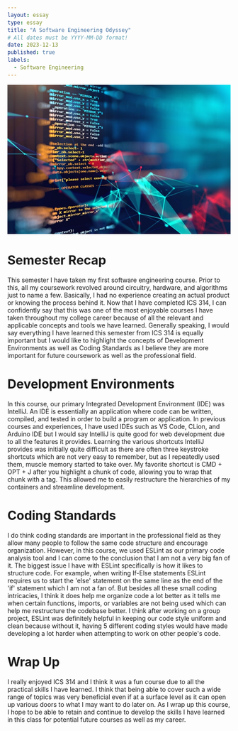 ```yaml
---
layout: essay
type: essay
title: "A Software Engineering Odyssey"
# All dates must be YYYY-MM-DD format!
date: 2023-12-13
published: true
labels:
  - Software Engineering
---
```

<p align="center">
<img class="img-fluid" src="../img/swe.jpg">
</p>

# Semester Recap
This semester I have taken my first software engineering course. Prior to this, all my coursework revolved around circuitry, hardware, and algorithms just to name a few. Basically, I had no experience creating an actual product or knowing the process behind it. Now that I have completed ICS 314, I can confidently say that this was one of the most enjoyable courses I have taken throughout my college career because of all the relevant and applicable concepts and tools we have learned. Generally speaking, I would say everything I have learned this semester from ICS 314 is equally important but I would like to highlight the concepts of Development Environments as well as Coding Standards as I believe they are more important for future coursework as well as the professional field. 

# Development Environments
In this course, our primary Integrated Development Environment (IDE) was IntelliJ. An IDE is essentially an application where code can be written, compiled, and tested in order to build a program or application. In previous courses and experiences, I have used IDEs such as VS Code, CLion, and Arduino IDE but I would say IntelliJ is quite good for web development due to all the features it provides. Learning the various shortcuts IntelliJ provides was initially quite difficult as there are often three keystroke shortcuts which are not very easy to remember, but as I repeatedly used them, muscle memory started to take over. My favorite shortcut is CMD + OPT + J after you highlight a chunk of code, allowing you to wrap that chunk with a tag. This allowed me to easily restructure the hierarchies of my containers and streamline development. 

# Coding Standards
I do think coding standards are important in the professional field as they allow many people to follow the same code structure and encourage organization. However, in this course, we used ESLint as our primary code analysis tool and I can come to the conclusion that I am not a very big fan of it. The biggest issue I have with ESLint specifically is how it likes to structure code. For example, when writing If-Else statements ESLint requires us to start the 'else' statement on the same line as the end of the 'if' statement which I am not a fan of. But besides all these small coding intricacies, I think it does help me organize code a lot better as it tells me when certain functions, imports, or variables are not being used which can help me restructure the codebase better. I think after working on a group project, ESLint was definitely helpful in keeping our code style uniform and clean because without it, having 5 different coding styles would have made developing a lot harder when attempting to work on other people's code. 

# Wrap Up
I really enjoyed ICS 314 and I think it was a fun course due to all the practical skills I have learned. I think that being able to cover such a wide range of topics was very beneficial even if at a surface level as it can open up various doors to what I may want to do later on. As I wrap up this course, I hope to be able to retain and continue to develop the skills I have learned in this class for potential future courses as well as my career. 
